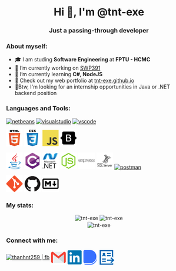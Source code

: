 <h1 align="center">Hi 👋, I'm @tnt-exe</h1>
<h3 align="center">Just a passing-through developer</h3>

<!-- intro -->
<h3 align="left">About myself:</h3>

- 🎓 I am studing **Software Engineering** at **FPTU - HCMC**
- 🔭 I’m currently working on [SWP391](https://github.com/tnt-exe/SWP391_FPT_miniproject)
- 🧐 I’m currently learning **C#, NodeJS**
- 👀 Check out my web portfolio at [tnt-exe.github.io](https://tnt-exe.github.io/)
- 🐳Btw, I'm looking for an internship opportunities in Java or .NET backend position 



<!-- Language & Tools -->
<h3 align="left">Languages and Tools:</h3>

<!-- IDE section -->
<p>  
<a href="https://netbeans.apache.org" targer="_blank" rel="noreferrer"><img src="https://img.shields.io/badge/apache%20netbeans-1B6AC6?style=for-the-badge&logo=apache%20netbeans%20IDE&logoColor=white" alt="netbeans"/></a> <a href="https://visualstudio.microsoft.com" targer="_blank" rel="noreferrer"><img src="https://img.shields.io/badge/Visual_Studio-5C2D91?style=for-the-badge&logo=visual%20studio&logoColor=white" alt="visualstudio"/></a> <a href="https://code.visualstudio.com/" targer="_blank" rel="noreferrer"><img src="https://img.shields.io/badge/Visual_Studio_Code-0078D4?style=for-the-badge&logo=visual%20studio%20code&logoColor=white" alt="vscode"/></a> 
</p>
<!-- Front-end section -->
<p>
<a href="https://www.w3schools.com/html/" target="_blank" rel="noreferrer"><img src="https://raw.githubusercontent.com/devicons/devicon/master/icons/html5/html5-original-wordmark.svg" alt="html5" width="45" height="45"/></a> <a href="https://www.w3schools.com/css/" target="_blank" rel="noreferrer"> <img src="https://raw.githubusercontent.com/devicons/devicon/master/icons/css3/css3-original-wordmark.svg" alt="css3" width="45" height="45"/></a> <a href="https://developer.mozilla.org/en-US/docs/Web/JavaScript" target="_blank" rel="noreferrer"><img src="https://raw.githubusercontent.com/devicons/devicon/master/icons/javascript/javascript-original.svg" alt="javascript" width="45" height="45"/></a> <a href="https://getbootstrap.com" target="_blank" rel="noreferrer"><img src="https://raw.githubusercontent.com/devicons/devicon/master/icons/bootstrap/bootstrap-plain.svg" alt="bootstrap" width="45" height="45"/></a>
</p>
<!-- Back-end section -->
<p>
<a href="https://www.java.com" target="_blank" rel="noreferrer"> <img src="https://raw.githubusercontent.com/devicons/devicon/master/icons/java/java-original.svg" alt="java" width="45" height="45"/></a> <a href="https://www.w3schools.com/cs/" target="_blank" rel="noreferrer"><img src="https://raw.githubusercontent.com/devicons/devicon/master/icons/csharp/csharp-original.svg" alt="csharp" width="45" height="45"/></a> <a href="https://dotnet.microsoft.com/" target="_blank" rel="noreferrer"> <img src="https://raw.githubusercontent.com/devicons/devicon/master/icons/dot-net/dot-net-original-wordmark.svg" alt="dotnet" width="45" height="45"/></a> <a href="https://nodejs.org" target="_blank" rel="noreferrer"><img src="https://raw.githubusercontent.com/devicons/devicon/master/icons/nodejs/nodejs-original.svg" alt="nodejs" width="45" height="45"/></a> <a href="https://expressjs.com" target="_blank" rel="noreferrer"><img src="https://raw.githubusercontent.com/devicons/devicon/master/icons/express/express-original-wordmark.svg" alt="express" width="45" height="45"/></a> <a href="https://www.microsoft.com/en-us/sql-server" target="_blank" rel="noreferrer"><img src="https://raw.githubusercontent.com/devicons/devicon/master/icons/microsoftsqlserver/microsoftsqlserver-plain-wordmark.svg" alt="mssql" width="45" height="45"/></a> <a href="https://postman.com" target="_blank" rel="noreferrer"><img src="https://www.vectorlogo.zone/logos/getpostman/getpostman-icon.svg" alt="postman" width="45" height="45"/></a>
</p>
<!-- Other section -->
<p>
<a href="https://git-scm.com/" target="_blank" rel="noreferrer"><img src="https://raw.githubusercontent.com/devicons/devicon/master/icons/git/git-original.svg" alt="git" width="45" height="45"/></a> <a href="https://github.com/tnt-exe" target="_blank" rel="noreferrer"><img src="https://raw.githubusercontent.com/devicons/devicon/master/icons/github/github-original.svg" alt="git" width="45" height="45"/></a> <a href="#" target="_blank" rel="noreferrer"><img src="https://raw.githubusercontent.com/devicons/devicon/master/icons/markdown/markdown-original.svg" alt="git" width="45" height="45"/></a>
</p>



<!-- Stats -->
<h3 align="left">My stats:</h3>
<div align="center">
<!-- bg color:  &&bg_color=30,e96443,904e95&title_color=fff&text_color=fff-->
<img height="170em" src="https://github-readme-stats.vercel.app/api?username=tnt-exe&show_icons=true&locale=en" alt="tnt-exe" />
<img height="170em" src="https://github-readme-stats.vercel.app/api/top-langs?username=tnt-exe&show_icons=true&locale=en&layout=compact&langs_count=8" alt="tnt-exe" />
</div>
<div align="center">
<img align="center" src="https://github-readme-streak-stats.herokuapp.com/?user=tnt-exe" alt="tnt-exe" />
</div>


<!-- Connect with me -->
<h3 align="left">Connect with me:</h3>
<p>
<a href="https://fb.com/thanhnt259" target="_blank"><img align="center" src="https://raw.githubusercontent.com/rahuldkjain/github-profile-readme-generator/master/src/images/icons/Social/facebook.svg" alt="thanhnt259 | fb" height="40" width="40" /></a>
<a href="mailto:truongthanh717@gmail.com" target="_blank"><img align="center" src="https://raw.githubusercontent.com/SatYu26/SatYu26/master/Assets/Gmail.svg" alt="truongthanh717 | mail" height="40" width="40" /></a>
<a href="https://www.linkedin.com/in/thanh-nguyen-truong-874239267/" target="_blank"><img align="center" src="https://raw.githubusercontent.com/devicons/devicon/master/icons/linkedin/linkedin-original.svg" alt="tnt-exe | linkedin" height="40" width="40" /></a>
<a href="https://devfolio.co/@tntexe" target="_blank"><img align="center" src="https://raw.githubusercontent.com/SatYu26/SatYu26/master/Assets/dev.png" alt="tnt-exe | devfolio" height="40" width="40"/></a>
<a href="https://docs.google.com/viewer?url=https://raw.githubusercontent.com/tnt-exe/tnt-exe.github.io/main/resources/assets/cv/myCV.pdf" target="_blank"><img align="center" src="https://raw.githubusercontent.com/SatYu26/SatYu26/master/Assets/resume.png" alt="tnt-exe | resume" height="40" width="40"/></a>
</p>
